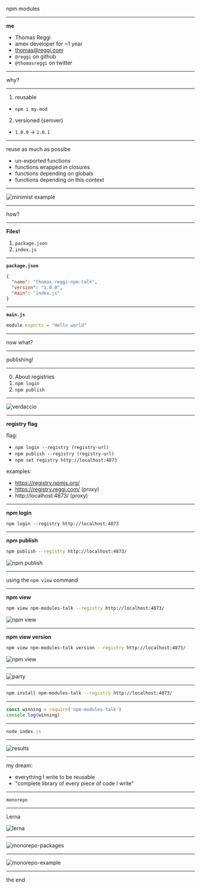 npm modules

---

__me__

* Thomas Reggi
* amex developer for ~1 year
* thomas@reggi.com
* `@reggi` on github
* `@thomasreggi` on twitter

---

why?

---

1. reusable 
  * `npm i my-mod`
2. versioned (semver)
  * `1.0.0` -> `1.0.1`

---

reuse as much as possibe

* un-exported functions
* functions wrapped in closures
* functions depending on globals
* functions depending on this context

---

![minimist example](./gifs/minimist-example.png)

---

how?

---

__Files!__

1. `package.json`
2. `index.js`

---

__`package.json`__

```json
{
  "name": "thomas-reggi-npm-talk",
  "version": "1.0.0",
  "main": "index.js"
}
```

---

__`main.js`__

```js
module.exports = "Hello world"
```

---

now what?

---

publishing!

---

0. About registries
1. `npm login`
2. `npm publish`

---

![verdaccio](./gifs/verdaccio-home.png)

--- 

__registry flag__

flag:

* `npm login --registry (registry-url)`
* `npm publish --registry (registry-url)`
* `npm set registry http://localhost:4873`

examples:

* https://registry.npmjs.org/
* https://registry.reggi.com/ (proxy)
* http://localhost:4873/ (proxy)

---

__npm login__

```
npm login --registry http://localhost:4873
```

---

__npm publish__

```bash
npm publish --registry http://localhost:4873/
```

![npm publish](./gifs/npm-publish.gif)

---

using the `npm view` command

---

__npm view__

```bash
npm view npm-modules-talk --registry http://localhost:4873/
```

![npm view](./gifs/npm-view.gif)

---

__npm view version__

```bash
npm view npm-modules-talk version --registry http://localhost:4873/
```

![npm view](./gifs/npm-view-version.gif)

---

![party](./gifs/party.png)

---

```bash
npm install npm-modules-talk --registry http://localhost:4873/
```

<hr>

```js
const winning = require('npm-modules-talk')
console.log(winning)
```

<hr>

```js
node index.js
```

---

![results](./gifs/results.gif)

---

my dream:

* everything I write to be reusable
* "complete library of every piece of code I write"

---

`monorepo`

---

Lerna

![lerna](./gifs/lerna-home.png)

---

![monorepo-packages](./gifs/monorepo-packages.png)

---

![monorepo-example](./gifs/monorepo-example.png)

---

the end

